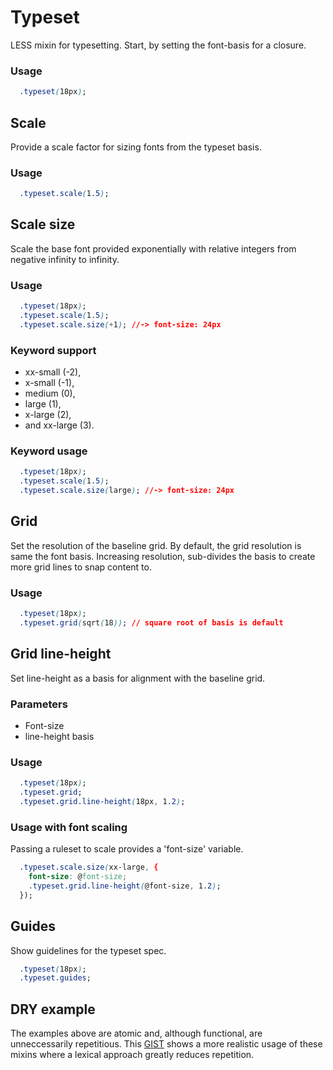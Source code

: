# Typeset

LESS mixin for typesetting. Start, by setting the font-basis for a closure.

### Usage

```css
  .typeset(18px);
```

## Scale

Provide a scale factor for sizing fonts from the typeset basis.

### Usage

```css
  .typeset.scale(1.5);
```

## Scale size

Scale the base font provided exponentially with relative integers from negative infinity to infinity.

### Usage
```css
  .typeset(18px);
  .typeset.scale(1.5);
  .typeset.scale.size(+1); //-> font-size: 24px
```

### Keyword support
- xx-small (-2), 
- x-small (-1), 
- medium (0), 
- large (1), 
- x-large (2), 
- and xx-large (3).

### Keyword usage
```css
  .typeset(18px);
  .typeset.scale(1.5);
  .typeset.scale.size(large); //-> font-size: 24px
```

## Grid
Set the resolution of the baseline grid. By default, the grid resolution is same the font basis. Increasing resolution, sub-divides the basis to create more grid lines to snap content to.

### Usage
```css
  .typeset(18px);
  .typeset.grid(sqrt(18)); // square root of basis is default
```

## Grid line-height
Set line-height as a basis for alignment with the baseline grid. 

### Parameters
- Font-size
- line-height basis

### Usage
```css
  .typeset(18px);
  .typeset.grid;
  .typeset.grid.line-height(18px, 1.2);
```

### Usage with font scaling 
Passing a ruleset to scale provides a 'font-size' variable.
```css
  .typeset.scale.size(xx-large, {
    font-size: @font-size;
    .typeset.grid.line-height(@font-size, 1.2);
  });
```

## Guides
Show guidelines for the typeset spec.
```css
  .typeset(18px);
  .typeset.guides;
```

## DRY example
The examples above are atomic and, although functional, are unneccessarily repetitious. This [GIST](#) shows a more realistic usage of these mixins where a lexical approach greatly reduces repetition.
